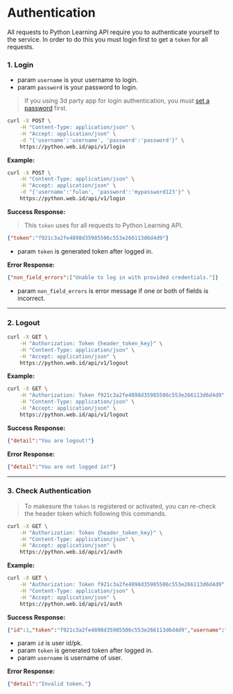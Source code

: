 # Authentication

All requests to Python Learning API require you to authenticate yourself to the service. In order to do this you must login first to get a `token` for all requests.

### 1. Login

- param `username` is your username to login.
- param `password` is your password to login.

> If you using 3d party app for login authentication, you must [set a password](/accounts/password/set/) first.

```bash
curl -X POST \
    -H "Content-Type: application/json" \
    -H "Accept: application/json" \
    -d "{'username':'username', 'password':'password'}" \
    https://python.web.id/api/v1/login
```

**Example:**

```bash
curl -X POST \
    -H "Content-Type: application/json" \
    -H "Accept: application/json" \
    -d "{'username':'fulan', 'password':'mypassword123'}" \
    https://python.web.id/api/v1/login
```

**Success Response:**

> This `token` uses for all requests to Python Learning API.

```json
{"token":"f921c3a2fe4898d35985506c553e266113d6d4d9"}
```

- param `token` is generated token after logged in.

**Error Response:**

```json
{"non_field_errors":["Unable to log in with provided credentials."]}
```

- param `non_field_errors` is error message if one or both of fields is incorrect.

------------------

### 2. Logout

```bash
curl -X GET \
    -H "Authorization: Token {header_token_key}" \
    -H "Content-Type: application/json" \
    -H "Accept: application/json" \
    https://python.web.id/api/v1/logout
```

**Example:**

```bash
curl -X GET \
    -H "Authorization: Token f921c3a2fe4898d35985506c553e266113d6d4d9" \
    -H "Content-Type: application/json" \
    -H "Accept: application/json" \
    https://python.web.id/api/v1/logout
```

**Success Response:**

```json
{"detail":"You are logout!"}
```

**Error Response:**

```json
{"detail":"You are not logged in!"}
```

------------------

### 3. Check Authentication

> To makesure the `token` is registered or activated, you can re-check the header token which following this commands.

```bash
curl -X GET \
    -H "Authorization: Token {header_token_key}" \
    -H "Content-Type: application/json" \
    -H "Accept: application/json" \
    https://python.web.id/api/v1/auth
```

**Example:**

```bash
curl -X GET \
    -H "Authorization: Token f921c3a2fe4898d35985506c553e266113d6d4d9" \
    -H "Content-Type: application/json" \
    -H "Accept: application/json" \
    https://python.web.id/api/v1/auth
```

**Success Response:**

```json
{"id":1,"token":"f921c3a2fe4898d35985506c553e266113d6d4d9","username":"fulan"}
```

- param `id` is user id/pk.
- param `token` is generated token after logged in.
- param `username` is username of user.

**Error Response:**

```json
{"detail":"Invalid token."}
```
